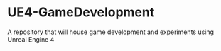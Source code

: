 # UE4-GameDevelopment
A repository that will house game development and experiments using Unreal Engine 4

